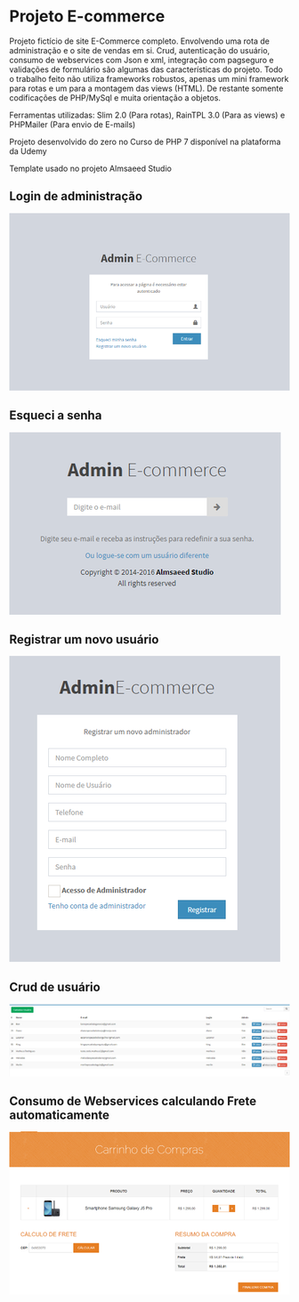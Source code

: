 # Projeto E-commerce

Projeto fictício de site E-Commerce completo. Envolvendo uma rota de administração e o site de vendas em si. Crud, autenticação do usuário, consumo de webservices com Json e xml, integração com pagseguro e validações de formulário são algumas das características do projeto. Todo o trabalho feito não utiliza frameworks robustos, apenas um mini framework para rotas e um para a montagem das views (HTML). De restante somente codificações de PHP/MySql e muita orientação a objetos.

Ferramentas utilizadas: Slim 2.0 (Para rotas), RainTPL 3.0 (Para as views) e PHPMailer (Para envio de E-mails)

Projeto desenvolvido do zero no Curso de PHP 7 disponível na plataforma da Udemy

Template usado no projeto Almsaeed Studio

## Login de administração
![](img_readme/8.png)

## Esqueci a senha
![](img_readme/9.png)

## Registrar um novo usuário
![](img_readme/4.png)

## Crud de usuário
![](img_readme/7.png)

## Consumo de Webservices calculando Frete automaticamente
![](img_readme/2.png)